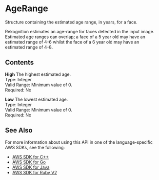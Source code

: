 # AgeRange<a name="API_AgeRange"></a>

Structure containing the estimated age range, in years, for a face\.

Rekognition estimates an age\-range for faces detected in the input image\. Estimated age ranges can overlap; a face of a 5 year old may have an estimated range of 4\-6 whilst the face of a 6 year old may have an estimated range of 4\-8\.

## Contents<a name="API_AgeRange_Contents"></a>

 **High**   <a name="rekognition-Type-AgeRange-High"></a>
The highest estimated age\.  
Type: Integer  
Valid Range: Minimum value of 0\.  
Required: No

 **Low**   <a name="rekognition-Type-AgeRange-Low"></a>
The lowest estimated age\.  
Type: Integer  
Valid Range: Minimum value of 0\.  
Required: No

## See Also<a name="API_AgeRange_SeeAlso"></a>

For more information about using this API in one of the language\-specific AWS SDKs, see the following:
+  [AWS SDK for C\+\+](https://docs.aws.amazon.com/goto/SdkForCpp/rekognition-2016-06-27/AgeRange) 
+  [AWS SDK for Go](https://docs.aws.amazon.com/goto/SdkForGoV1/rekognition-2016-06-27/AgeRange) 
+  [AWS SDK for Java](https://docs.aws.amazon.com/goto/SdkForJava/rekognition-2016-06-27/AgeRange) 
+  [AWS SDK for Ruby V2](https://docs.aws.amazon.com/goto/SdkForRubyV2/rekognition-2016-06-27/AgeRange) 